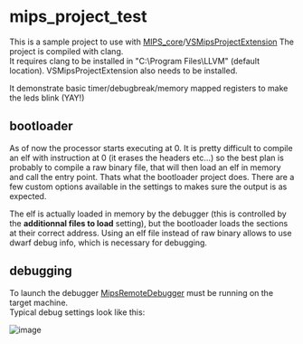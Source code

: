 # mips_project_test
This is a sample project to use with [MIPS_core](https://github.com/jobmarley/MIPS_core)/[VSMipsProjectExtension](https://github.com/jobmarley/VSMipsProjectExtension)
The project is compiled with clang.  
It requires clang to be installed in "C:\Program Files\LLVM" (default location).
VSMipsProjectExtension also needs to be installed.

It demonstrate basic timer/debugbreak/memory mapped registers to make the leds blink (YAY!)
## bootloader
As of now the processor starts executing at 0. It is pretty difficult to compile an elf with instruction at 0 (it erases the headers etc...) so
the best plan is probably to compile a raw binary file, that will then load an elf in memory and call the entry point.
Thats what the bootloader project does. There are a few custom options available in the settings to makes sure the output is as expected.

The elf is actually loaded in memory by the debugger (this is controlled by the **additionnal files to load** setting), but the bootloader loads the sections at their correct address.
Using an elf file instead of raw binary allows to use dwarf debug info, which is necessary for debugging.

## debugging
To launch the debugger [MipsRemoteDebugger](https://github.com/jobmarley/VSMipsProjectExtension) must be running on the target machine.  
Typical debug settings look like this:

![image](https://user-images.githubusercontent.com/99695100/177378302-60f3fbac-7b1e-452b-bf9b-d04ab1696cd7.png)
